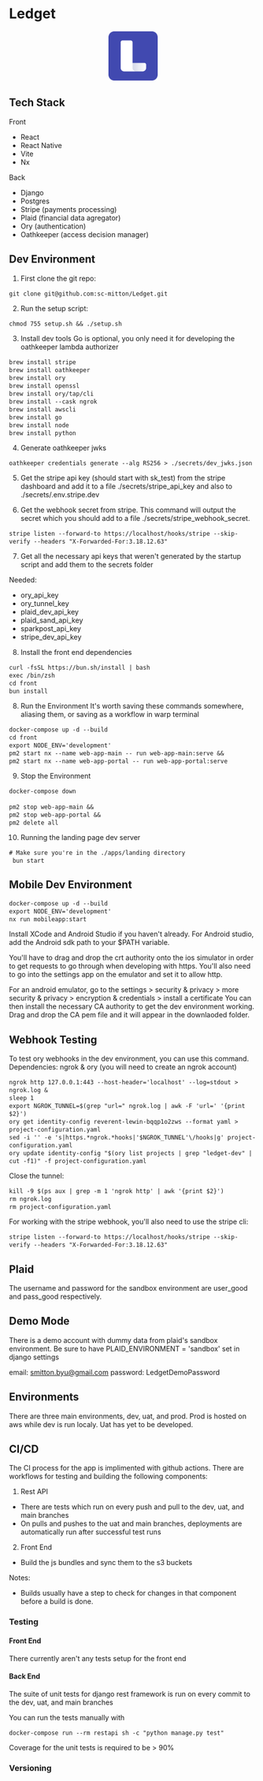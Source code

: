 # Ledget

<div style="text-align:center">
  <img src="media/logoicon.png" alt="Logo" width="100" height="100">
</div>

## Tech Stack

Front

- React
- React Native
- Vite
- Nx

Back

- Django
- Postgres
- Stripe (payments processing)
- Plaid (financial data agregator)
- Ory (authentication)
- Oathkeeper (access decision manager)

## Dev Environment

1. First clone the git repo:

```
git clone git@github.com:sc-mitton/Ledget.git
```

2. Run the setup script:

```
chmod 755 setup.sh && ./setup.sh
```

3. Install dev tools
   Go is optional, you only need it for developing the oathkeeper lambda authorizer

```
brew install stripe
brew install oathkeeper
brew install ory
brew install openssl
brew install ory/tap/cli
brew install --cask ngrok
brew install awscli
brew install go
brew install node
brew install python
```

4. Generate oathkeeper jwks

```
oathkeeper credentials generate --alg RS256 > ./secrets/dev_jwks.json
```

5. Get the stripe api key (should start with sk_test) from the stripe dashboard and add it to a file ./secrets/stripe_api_key and also to ./secrets/.env.stripe.dev

6. Get the webhook secret from stripe. This command will output the secret which you should add to a file ./secrets/stripe_webhook_secret.

```
stripe listen --forward-to https://localhost/hooks/stripe --skip-verify --headers "X-Forwarded-For:3.18.12.63"
```

7. Get all the necessary api keys that weren't generated by the startup script and add them to the secrets folder

Needed:

- ory_api_key
- ory_tunnel_key
- plaid_dev_api_key
- plaid_sand_api_key
- sparkpost_api_key
- stripe_dev_api_key

8. Install the front end dependencies

```
curl -fsSL https://bun.sh/install | bash
exec /bin/zsh
cd front
bun install
```

8. Run the Environment
   It's worth saving these commands somewhere, aliasing them, or saving as a workflow in warp terminal

```
docker-compose up -d --build
cd front
export NODE_ENV='development'
pm2 start nx --name web-app-main -- run web-app-main:serve &&
pm2 start nx --name web-app-portal -- run web-app-portal:serve
```

9. Stop the Environment

```
docker-compose down

pm2 stop web-app-main &&
pm2 stop web-app-portal &&
pm2 delete all
```

10. Running the landing page dev server

```
# Make sure you're in the ./apps/landing directory
 bun start
```

## Mobile Dev Environment

```
docker-compose up -d --build
export NODE_ENV='development'
nx run mobileapp:start
```

Install XCode and Android Studio if you haven't already. For Android studio, add the Android sdk path to your $PATH variable.

You'll have to drag and drop the crt authority onto the ios simulator in order to get requests to go through when developing with https. You'll also need to go into the settings app on the emulator and set it to allow http.

For an android emulator, go to the settings > security & privacy > more security & privacy > encryption & credentials > install a certificate
You can then install the necessary CA authority to get the dev environment working. Drag and drop the CA pem file and it will appear in the downlaoded folder.

## Webhook Testing

To test ory webhooks in the dev environment, you can use this command.
Dependencies: ngrok & ory (you will need to create an ngrok account)

```
ngrok http 127.0.0.1:443 --host-header='localhost' --log=stdout > ngrok.log &
sleep 1
export NGROK_TUNNEL=$(grep "url=" ngrok.log | awk -F 'url=' '{print $2}')
ory get identity-config reverent-lewin-bqqp1o2zws --format yaml > project-configuration.yaml
sed -i '' -e 's|https.*ngrok.*hooks|'$NGROK_TUNNEL'\/hooks|g' project-configuration.yaml
ory update identity-config "$(ory list projects | grep "ledget-dev" | cut -f1)" -f project-configuration.yaml
```

Close the tunnel:

```
kill -9 $(ps aux | grep -m 1 'ngrok http' | awk '{print $2}')
rm ngrok.log
rm project-configuration.yaml
```

For working with the stripe webhook, you'll also need to use the stripe cli:

```
stripe listen --forward-to https://localhost/hooks/stripe --skip-verify --headers "X-Forwarded-For:3.18.12.63"
```

## Plaid

The username and password for the sandbox environment are user_good and pass_good respectively.

## Demo Mode

There is a demo account with dummy data from plaid's sandbox environment.
Be sure to have PLAID_ENVIRONMENT = 'sandbox' set in django settings

email: smitton.byu@gmail.com
password: LedgetDemoPassword

## Environments

There are three main environments, dev, uat, and prod. Prod is hosted on aws while dev is
run localy. Uat has yet to be developed.

## CI/CD

The CI process for the app is implimented with github actions. There are workflows for testing and building
the following components:

1. Rest API

- There are tests which run on every push and pull to the dev, uat, and main branches
- On pulls and pushes to the uat and main branches, deployments are automatically run
  after successful test runs

2. Front End

- Build the js bundles and sync them to the s3 buckets

Notes:

- Builds usually have a step to check for changes in that component before a build is done.

### Testing

#### Front End

There currently aren't any tests setup for the front end

#### Back End

The suite of unit tests for django rest framework is run on every commit to the dev, uat, and main branches

You can run the tests manually with

```
docker-compose run --rm restapi sh -c "python manage.py test"
```

Coverage for the unit tests is required to be > 90%

### Versioning
